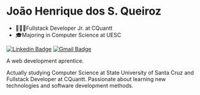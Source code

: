 # João Henrique dos S. Queiroz

- 👨🏽‍💻Fullstack Developer Jr. at CQuantt
- 🎓Majoring in Computer Science at UESC

[![Linkedin Badge](https://img.shields.io/badge/-João%20Henrique-0e76a8?style=flat-square&logo=Linkedin&logoColor=white&link=https://www.linkedin.com/in/joão-henrique-dos-santos-queiroz-b5274316b/)](https://www.linkedin.com/in/joão-henrique-dos-santos-queiroz-b5274316b/) 
[![Gmail Badge](https://img.shields.io/badge/-johnrick.jh@gmail.com-BB001B?style=flat-square&logo=Gmail&logoColor=white&link=mailto:johnrick.jh@gmail.com)](mailto:johnrick.jh@gmail.com)

A web development aprentice.

Actually studying Computer Science at State University of Santa Cruz and Fullstack Developer at CQuantt. Passionate about learning new technologies and software development methods.

